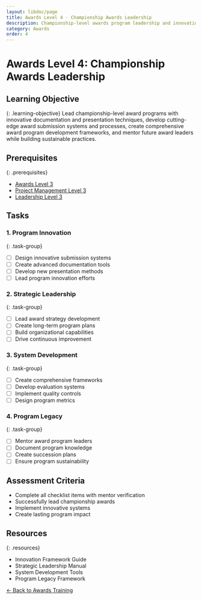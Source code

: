 ```yaml
---
layout: libdoc/page
title: Awards Level 4 - Championship Awards Leadership
description: Championship-level awards program leadership and innovation
category: Awards
order: 4
---
```


# Awards Level 4: Championship Awards Leadership

## Learning Objective
{: .learning-objective}
Lead championship-level award programs with innovative documentation and presentation techniques, develop cutting-edge award submission systems and processes, create comprehensive award program development frameworks, and mentor future award leaders while building sustainable practices.

## Prerequisites
{: .prerequisites}
- [Awards Level 3](../awards/level-3)
- [Project Management Level 3](../project-management/level-3)
- [Leadership Level 3](../leadership/level-3)

## Tasks

### 1. Program Innovation
{: .task-group}
- [ ] Design innovative submission systems
- [ ] Create advanced documentation tools
- [ ] Develop new presentation methods
- [ ] Lead program innovation efforts

### 2. Strategic Leadership
{: .task-group}
- [ ] Lead award strategy development
- [ ] Create long-term program plans
- [ ] Build organizational capabilities
- [ ] Drive continuous improvement

### 3. System Development
{: .task-group}
- [ ] Create comprehensive frameworks
- [ ] Develop evaluation systems
- [ ] Implement quality controls
- [ ] Design program metrics

### 4. Program Legacy
{: .task-group}
- [ ] Mentor award program leaders
- [ ] Document program knowledge
- [ ] Create succession plans
- [ ] Ensure program sustainability

## Assessment Criteria
- Complete all checklist items with mentor verification
- Successfully lead championship awards
- Implement innovative systems
- Create lasting program impact

## Resources
{: .resources}
- Innovation Framework Guide
- Strategic Leadership Manual
- System Development Tools
- Program Legacy Framework

[← Back to Awards Training](../)